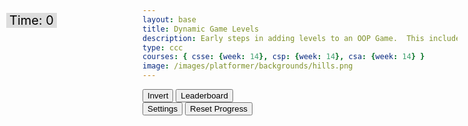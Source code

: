 ```yaml
---
layout: base
title: Dynamic Game Levels
description: Early steps in adding levels to an OOP Game.  This includes basic animations left-right-jump, multiple background, and simple callback to terminate each level.
type: ccc
courses: { csse: {week: 14}, csp: {week: 14}, csa: {week: 14} }
image: /images/platformer/backgrounds/hills.png
---
```


<style>
    #gameBegin, #controls, #gameOver, #settings {
      position: relative;
        z-index: 2; /*Ensure the controls are on top*/
    }
    .sidenav {
      position: fixed;
      height: 100%; /* 100% Full-height */
      width: 0px; /* 0 width - change this with JavaScript */
      z-index: 3; /* Stay on top */
      top: 0; /* Stay at the top */
      left: 0;
      overflow-x: hidden; /* Disable horizontal scroll */
      padding-top: 60px; /* Place content 60px from the top */
      transition: 0.5s; /* 0.5 second transition effect to slide in the sidenav */
      background-color: black;
    }

    canvas {
    animation: fadeInAnimation ease-in 1s;
    animation-iteration-count: 1;
    animation-fill-mode: forwards;
    }
 
    @keyframes fadeInAnimation {
      0% {
          translate: -100% 0;
          rotate: -180deg;
          /* clip-path: circle(0%); */
      }
      100% {
          translate: 0 0;
          rotate: 0deg;
          /* clip-path: circle(100%); */
      }
    }
</style>

<div id="mySidebar" class="sidenav">
  <a href="javascript:void(0)" id="toggleSettingsBar1" class="closebtn">&times;</a>
</div>

<!-- Prepare DOM elements -->
<!-- Wrap both the canvas and controls in a container div -->
<div id="canvasContainer">
    <div id="gameBegin" hidden>
        <button id="startGame">Start Game</button>
    </div>
    <div id="controls"> <!-- Controls -->
        <!-- Background controls -->
        <button id="toggleCanvasEffect">Invert</button>
        <button id="leaderboardButton">Leaderboard</button>
    </div>
    <div id="settings"> <!-- Controls -->
        <!-- Background controls -->
        <button id="toggleSettingsBar">Settings</button>
        <!-- clear -->
        <button id="clearLocalStorage">Reset Progress</button>
    </div>
    <div id="gameOver" hidden>
        <button id="restartGame">Restart</button>
    </div>
    <audio id="audioElement" loop hidden>
      <source id="mp3Source">
    </audio>
</div>
<div id="score" style= "position: absolute; top: 75px; left: 10px; color: black; font-size: 20px; background-color: #dddddd; padding-left: 5px; padding-right: 5px;">
    Time: <span id="timeScore">0</span>
</div>

<!-- regular game -->
<script type="module">
    // Imports
    import GameEnv from '{{site.baseurl}}/assets/js/platformer/GameEnv.js';
    import GameLevel from '{{site.baseurl}}/assets/js/platformer/GameLevel.js';
    import GameControl from '{{site.baseurl}}/assets/js/platformer/GameControl.js';


    /*  ==========================================
     *  ======= Data Definitions =================
     *  ==========================================
    */

    // Define assets for the game
    var assets = {
      obstacles: {
        tube: { src: "/images/platformer/obstacles/tube.png" },
      },
      platforms: {
        grass: { src: "/images/platformer/platforms/grass.png"},
        pigfarm: { src: "/images/platformer/platforms/pigfarm.png"},
        alien: { src: "/images/platformer/platforms/alien.png" },
        carpet: { src: "/images/platformer/platforms/carpet.jpeg"},
        redCarpet: { src: "/images/platformer/platforms/redPixel.png"}
      },
      backgrounds: {
        start: { src: "/images/platformer/backgrounds/home.png" },
        joke: { src: "/images/platformer/backgrounds/Joke.jpg" },
        hills: { src: "/images/platformer/backgrounds/hills.png" },
        geometry: { src: "/images/platformer/backgrounds/GD_Background.png" },
        planet: { src: "/images/platformer/backgrounds/planet.jpg" },
        greenPlanet: { src: "/images/platformer/backgrounds/greenPlanet.jpg" },
        building: {src: "/images/platformer/backgrounds/building.png" },
        rainbow: {src: "/images/platformer/backgrounds/rainbowcolors.png" },
        school: { src: "/images/platformer/backgrounds/Del_Norte.png" }, 
        castles: { src: "/images/platformer/backgrounds/castles.png" },
        clouds: { src: "/images/platformer/backgrounds/clouds.png" },
        end: { src: "/images/platformer/backgrounds/game_over.png" },
        theMove: { src: "/images/platformer/backgrounds/hallway.png" },
      },
      players: {
        mario: {
          type: 0,
          src: "/images/platformer/sprites/mario.png",
          width: 256,
          height: 256,
          w: { row: 10, frames: 15 },
          wa: { row: 11, frames: 15 },
          wd: { row: 10, frames: 15 },
          a: { row: 3, frames: 7, idleFrame: { column: 7, frames: 0 } },
          s: { row: null, frames: null},
          d: { row: 2, frames: 7, idleFrame: { column: 7, frames: 0 } }
        },
        monkey: {
          type: 0,
          src: "/images/platformer/sprites/monkey.png",
          width: 40,
          height: 40,
          w: { row: 9, frames: 15 },
          wa: { row: 9, frames: 15 },
          wd: { row: 9, frames: 15 },
          a: { row: 1, frames: 15, idleFrame: { column: 7, frames: 0 } },
          s: { row: 12, frames: 15 },
          d: { row: 0, frames: 15, idleFrame: { column: 7, frames: 0 } }
        },
        lopez: {
          type: 1,
          src: "/images/platformer/sprites/lopez.png", // Modify this to match your file path
          width: 46,
          height: 52,
          idle: { row: 6, frames: 3, idleFrame: {column: 1, frames: 0} },
          a: { row: 1, frames: 3, idleFrame: { column: 1, frames: 0 } }, // Right Movement
          d: { row: 2, frames: 3, idleFrame: { column: 1, frames: 0 } }, // Left Movement 
          w: { row: 3, frames: 3}, // Up
          wa: { row: 3, frames: 3},
          wd: { row: 3, frames: 3},
          runningLeft: { row: 5, frames: 4, idleFrame: {column: 1, frames: 0} },
          runningRight: { row: 4, frames: 4, idleFrame: {column: 1, frames: 0} },
          s: {}, // Stop the movement 
        },
        jaden: {
          type: 0,
          src: "/images/platformer/sprites/jaden.png",
          width: 44,
          height: 54,
          w: { row: 0, frames: 0 },
          wa: { row: 1, frames: 4 },
          wd: { row: 0, frames: 4 },
          a: { row: 1, frames: 4, idleFrame: { column: 3, frames: 0 } },
          s: { row: 0, frames: 0 },
          d: { row: 0, frames: 4, idleFrame: { column: 3, frames: 0 } }
        },
      },
      enemies: {
        goomba: {
          src: "/images/platformer/sprites/goomba.png",
          type: 0,
          width: 448,
          height: 452,
        },
        squid: {
          src: "/images/platformer/sprites/squid.png",
          type: 1,
          width: 190,
          height: 175,
          animation: {row: 0, frames: 3},
        }
      },
      scaffolds: {
          brick: { src: "/images/platformer/obstacles/brick.png" }, //need to import image
          grass: { src: "/images/platformer/obstacles/grassScaffold.png" }, //need to import image
      },
      audio: {
          pokemon: { src: "/assets/audio/TestingMusic.mp3" },
          geometry: { src: "/assets/audio/limbo.mp3" },
      },
      powers: {
        mushroom: {// fake enemy
          src: "/images/platformer/sprites/PixelMushroom.jpg",
          type: 0,
          width: 736,
          height: 736,
        }
      },
    };


// Function to switch to the leaderboard screen
function showLeaderboard() {
    const id = document.getElementById("gameOver");
    id.hidden = false;
    // Hide game canvas and controls
    document.getElementById('canvasContainer').style.display = 'none';
    document.getElementById('controls').style.display = 'none';

  // Create and display leaderboard section
  const leaderboardSection = document.createElement('div');
  leaderboardSection.id = 'leaderboardSection';
  leaderboardSection.innerHTML = '<h1 style="text-align: center; font-size: 18px;">Leaderboard </h1>';
  document.querySelector(".page-content").appendChild(leaderboardSection)
  // document.body.appendChild(leaderboardSection);

  const playerScores = localStorage.getItem("playerScores")
  const playerScoresArray = playerScores.split(";")
  const scoresObj = {}
  const scoresArr = []
  for(let i = 0; i< playerScoresArray.length-1; i++){
    const temp = playerScoresArray[i].split(",")
    scoresObj[temp[0]] = parseInt(temp[1])
    scoresArr.push(parseInt(temp[1]))
  }

  scoresArr.sort()

  const finalScoresArr = []
  for (let i = 0; i<scoresArr.length; i++) {
    for (const [key, value] of Object.entries(scoresObj)) {
      if (scoresArr[i] ==value) {
        finalScoresArr.push(key + "," + value)
        break;
      }
    }
  }
  let rankScore = 1;
  for (let i =0; i<finalScoresArr.length; i++) {
    const rank = document.createElement('div');
    rank.id = `rankScore${rankScore}`;
    rank.innerHTML = `<h2 style="text-align: center; font-size: 18px;">${finalScoresArr[i]} </h2>`;
    document.querySelector(".page-content").appendChild(rank)    
  }
}

// Event listener for leaderboard button to be clicked
document.getElementById('leaderboardButton').addEventListener('click', showLeaderboard);

  // add File to assets, ensure valid site.baseurl
  Object.keys(assets).forEach(category => {
    Object.keys(assets[category]).forEach(assetName => {
      assets[category][assetName]['file'] = "/teacher_portfolio" + assets[category][assetName].src;
    });
  });

    // add File to assets, ensure valid site.baseurl
    Object.keys(assets).forEach(category => {
      Object.keys(assets[category]).forEach(assetName => {
        assets[category][assetName]['file'] = "{{site.baseurl}}" + assets[category][assetName].src;
      });
    });

    /*  ==========================================
     *  ===== Game Level Call Backs ==============
     *  ==========================================
    */

    // Level completion tester
    function testerCallBack() {
        // console.log(GameEnv.player?.x)
        if (GameEnv.player?.x > GameEnv.innerWidth) {
            return true;
        } else {
            return false;
        }
    }

    // Helper function for button click
    function waitForButton(buttonName) {
      // resolve the button click
      return new Promise((resolve) => {
          const waitButton = document.getElementById(buttonName);
          const waitButtonListener = () => {
              resolve(true);
          };
          waitButton.addEventListener('click', waitButtonListener);
      });
    }

    // Start button callback
    async function startGameCallback() {
      const id = document.getElementById("gameBegin");
      id.hidden = false;
      
      // Use waitForRestart to wait for the restart button click
      await waitForButton('startGame');
      id.hidden = true;
      
      return true;
    }

    // Home screen exits on Game Begin button
    function homeScreenCallback() {
      // gameBegin hidden means game has started
      const id = document.getElementById("gameBegin");
      return id.hidden;
    }

    function clearLocalStorage() {
    // Clear all local storage data
    localStorage.clear();

    // Reload the page to reflect the changes
    location.reload();
    }

    document.getElementById('clearLocalStorage').addEventListener('click', clearLocalStorage);

    // Game Over callback
    async function gameOverCallBack() {
      const id = document.getElementById("gameOver");
      id.hidden = false;

    // Store whether the game over screen has been shown before
    const gameOverScreenShown = localStorage.getItem("gameOverScreenShown");
  
    // Check if the game over screen has been shown before
    if (!gameOverScreenShown) {
      const playerScore = document.getElementById("timeScore").innerHTML;
      const playerName = prompt(`It took you about ${playerScore} seconds to beat the game you slowpoke! Who are you?`);

    // Retrieve existing player scores from local storage
    let temp = localStorage.getItem("playerScores");

    // If there are no existing scores, initialize temp as an empty string
    if (!temp) {
        temp = "";
    }

    // Append the new player's score to the existing scores
    temp += playerName + "," + playerScore.toString() + ";";

    console.log(temp); // Outputs the updated string of player scores

    // Store the updated player scores back in local storage
    localStorage.setItem("playerScores", temp);

    // Set a flag in local storage to indicate that the game over screen has been shown
    localStorage.setItem("gameOverScreenShown", "true");
}
      
      // Use waitForRestart to wait for the restart button click
      await waitForButton('restartGame');
      id.hidden = true;
      
      // Change currentLevel to start/restart value of null
      GameEnv.currentLevel = null;
      // Reset the flag so that the game over screen can be shown again on the next game over
      localStorage.removeItem("gameOverScreenShown");
      return true;
    }

    /*  ==========================================
     *  ========== Game Level setup ==============
     *  ==========================================
     * Start/Homme sequence
     * a.) the start level awaits for button selection
     * b.) the start level automatically cycles to home level
     * c.) the home advances to 1st game level when button selection is made
    */
    // Start/Home screens
    new GameLevel( {tag: "start", callback: startGameCallback } );
    new GameLevel( {tag: "home", background: assets.backgrounds.start, callback: homeScreenCallback } );
    // Game screens

    //geometry dash background with mario character
    new GameLevel( {tag: "geometry", background: assets.backgrounds.geometry, platform: assets.platforms.grass, player: assets.players.mario, tube: assets.obstacles.tube, scaffold: assets.scaffolds.brick, audio: assets.audio.geometry, power: assets.powers.mushroom, callback: testerCallBack } );
    //monkey in an alien world
    new GameLevel( {tag: "alien", background: assets.backgrounds.planet, platform: assets.platforms.alien, player: assets.players.monkey, enemy: assets.enemies.goomba, callback: testerCallBack } );
    //mr lopez in a classic mario level
    new GameLevel( {tag: "lopez", background: assets.backgrounds.clouds, background2: assets.backgrounds.hills, platform: assets.platforms.grass, scaffold: assets.scaffolds.grass, player: assets.players.lopez, enemy: assets.enemies.goomba, callback: testerCallBack } );
    //level based on Matthew and Ian's game from last tri.
    new GameLevel( {tag: "codeclimbers", background: assets.backgrounds.building, background2: assets.backgrounds.rainbow, platform: assets.platforms.road, scaffold: assets.scaffolds.grass, player: assets.players.lopez, enemy: assets.enemies.goomba, callback: testerCallBack } );
    //level based on Trystan's game from last tri.
     new GameLevel( {tag: "the move", background: assets.backgrounds.theMove, platform: assets.platforms.redCarpet, player: assets.players.jaden, enemy: assets.enemies.squid, callback: testerCallBack } );
    //level with greenPlanet background
     new GameLevel( {tag: "green planet", background: assets.backgrounds.greenPlanet, platform: assets.platforms.grass, player: assets.players.monkey, enemy: assets.enemies.squid, audio: assets.audio.pokemon,  callback: testerCallBack } );
    // Game Over screen
    new GameLevel( {tag: "end", background: assets.backgrounds.end, callback: gameOverCallBack } );

    /*  ==========================================
     *  ========== Game Control ==================
     *  ==========================================
    */

    // create listeners
    toggleCanvasEffect.addEventListener('click', GameEnv.toggleInvert);
    window.addEventListener('resize', GameEnv.resize);

    // start game
    GameControl.gameLoop();

</script>

<!-- settings -->
<script type="module">
  //sidebar
  var toggle = false;
  function toggleWidth(){
    toggle = !toggle;
    document.getElementById("mySidebar").style.width = toggle?"250px":"0px";
  }
  document.getElementById("toggleSettingsBar").addEventListener("click",toggleWidth);
  document.getElementById("toggleSettingsBar1").addEventListener("click",toggleWidth);

  // Generate table
  import Controller from '{{site.baseurl}}/assets/js/platformer/Controller.js';
  
  var myController = new Controller();
  myController.initialize();

  var table = myController.levelTable;
  document.getElementById("mySidebar").append(table);
  

  var div = myController.speedDiv;
  document.getElementById("mySidebar").append(div);


  var div2 = myController.gravityDiv;
  document.getElementById("mySidebar").append(div2);
    //for(let i=levels.length-1;i>-1;i-=1){
    //  var row = document.createElement("tr");
    //  var c1 = document.createElement("td");
    //  var c2 = document.createElement("td");
    //  c1.innerText = levels[i].tag;
    //  if(levels[i].playerData){ //if player exists
    //      var charImage = new Image();
    //      charImage.src = "{{site.baseurl}}/"+levels[i].playerData.src;
    //      //var array = levels[i].playerData.src.split("/");
    //      //c2.innerText = array[array.length-1];
    //      c2.append(charImage);
    //  }
    //  else{
    //    c2.innerText = "none";
    //  }
    //  row.append(c1);
    //  row.append(c2);
    //  placeAfterElement.insertAdjacentElement("afterend",row);
    //}
</script>
